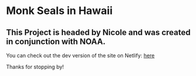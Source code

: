 # Monk Seals in Hawaii
## This Project is headed by Nicole and was created in conjunction with NOAA.

You can check out the dev version of the site on Netlify: [here](https://ha-monk-seals.netlify.app)

Thanks for stopping by!
